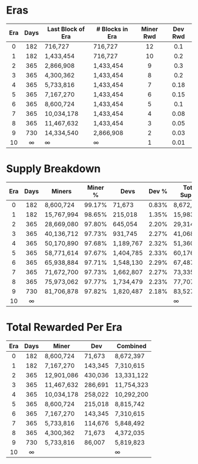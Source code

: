 # Eras

| Era |	Days | Last Block of Era | # Blocks in Era | Miner Rwd | Dev Rwd |
|:---:|:----:|-------------------|-----------------|:---------:|:-------:|
| 0	  | 182	 | 716,727           | 716,727	       | 12	       | 0.1     |
| 1	  | 182	 | 1,433,454	     | 716,727         | 10	       | 0.2     |
| 2	  | 365	 | 2,866,908	     | 1,433,454	   | 9	       | 0.3     |
| 3	  | 365	 | 4,300,362	     | 1,433,454	   | 8	       | 0.2     |
| 4	  | 365	 | 5,733,816	     | 1,433,454	   | 7	       | 0.18    |
| 5	  | 365	 | 7,167,270	     | 1,433,454	   | 6	       | 0.15    |
| 6	  | 365	 | 8,600,724	     | 1,433,454	   | 5	       | 0.1     |
| 7	  | 365	 | 10,034,178	     | 1,433,454	   | 4	       | 0.08    |
| 8	  | 365	 | 11,467,632	     | 1,433,454	   | 3	       | 0.05    |
| 9	  | 730	 | 14,334,540	     | 2,866,908	   | 2	       | 0.03    |
| 10  | ∞    | ∞            	 | ∞          	   | 1	       | 0.01    |


# Supply Breakdown

| Era |	Days | Miners      | Miner % | Devs      | Dev % | Total Supply |
|:---:|:----:|-------------|:-------:|-----------|:-----:|--------------|
| 0	  | 182	 | 8,600,724   | 99.17%  | 71,673    | 0.83% | 8,672,397    |
| 1   | 182	 | 15,767,994  | 98.65%  | 215,018	  | 1.35% | 15,983,012   |
| 2	  | 365	 | 28,669,080  | 97.80%  | 645,054	  | 2.20% | 29,314,134   |
| 3	  | 365	 | 40,136,712	| 97.73%  | 931,745	  | 2.27% | 41,068,457   |
| 4	  | 365	 | 50,170,890	| 97.68%  | 1,189,767 | 2.32% | 51,360,657   |
| 5	  | 365	 | 58,771,614	| 97.67%  | 1,404,785 | 2.33% | 60,176,399   |
| 6	  | 365	 | 65,938,884	| 97.71%  | 1,548,130 | 2.29% | 67,487,014   |
| 7	  | 365	 | 71,672,700	| 97.73%  | 1,662,807 | 2.27% | 73,335,507   |
| 8	  | 365	 | 75,973,062	| 97.77%  | 1,734,479 | 2.23% | 77,707,541   |
| 9	  | 730	 | 81,706,878	| 97.82%  | 1,820,487 | 2.18% | 83,527,365   |
| 10  | ∞	 |           	|         |           |       | ∞            |


# Total Rewarded Per Era

| Era |	Days | Miner      | Dev     | Combined  |
|:---:|:----:|------------|---------|-----------|
| 0	  | 182	 | 8,600,724  | 71,673  | 8,672,397 | 
| 1   | 182	 | 7,167,270  | 143,345 | 7,310,615 |
| 2   | 365	 | 12,901,086 | 430,036 | 13,331,122|
| 3   | 365	 | 11,467,632 | 286,691 | 11,754,323|
| 4   | 365	 | 10,034,178 | 258,022 | 10,292,200|
| 5   | 365	 | 8,600,724  | 215,018 | 8,815,742 |
| 6   | 365	 | 7,167,270  | 143,345 | 7,310,615 |
| 7   | 365	 | 5,733,816  | 114,676 | 5,848,492 |
| 8   | 365	 | 4,300,362  | 71,673	| 4,372,035 |
| 9   | 730	 | 5,733,816  | 86,007	| 5,819,823 |
| 10  | ∞	 |            | 	    | ∞         |
